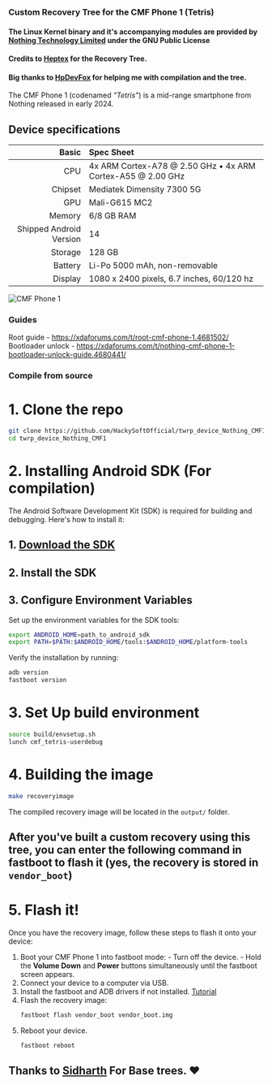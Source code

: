 ### Custom Recovery Tree for the CMF Phone 1 (Tetris)
#### The Linux Kernel binary and it's accompanying modules are provided by [Nothing Technology Limited](https://github.com/NothingOSS) under the GNU Public License
#### Credits to [Heptex](https://github.com/Heptex/) for the Recovery Tree.
#### Big thanks to [HpDevFox](https://github.com/hpdevFOX) for helping me with compilation and the tree.

The CMF Phone 1 (codenamed _"Tetris"_) is a mid-range smartphone from Nothing released in early 2024.

## Device specifications

Basic   | Spec Sheet
-------:|:-------------------------
CPU     | 4x ARM Cortex-A78 @ 2.50 GHz • 4x ARM Cortex-A55 @ 2.00 GHz
Chipset | Mediatek Dimensity 7300 5G
GPU     | Mali-G615 MC2
Memory  | 6/8 GB RAM
Shipped Android Version | 14
Storage | 128 GB
Battery | Li-Po 5000 mAh, non-removable
Display | 1080 x 2400 pixels, 6.7 inches, 60/120 hz

![CMF Phone 1](https://in.cmf.tech/cdn/shop/files/Engineering_aesthetics_1600x.png?v=1720164742)

### Guides
Root guide - https://xdaforums.com/t/root-cmf-phone-1.4681502/
Bootloader unlock - https://xdaforums.com/t/nothing-cmf-phone-1-bootloader-unlock-guide.4680441/
### Compile from source
# 1. Clone the repo
```bash
git clone https://github.com/HackySoftOfficial/twrp_device_Nothing_CMF1
cd twrp_device_Nothing_CMF1
```

# 2. Installing Android SDK (For compilation)
The Android Software Development Kit (SDK) is required for building and debugging. Here's how to install it:
## 1. [Download the SDK](https://developer.android.com/studio)
## 2. Install the SDK
## 3. Configure Environment Variables
Set up the environment variables for the SDK tools:
```bash
export ANDROID_HOME=path_to_android_sdk
export PATH=$PATH:$ANDROID_HOME/tools:$ANDROID_HOME/platform-tools
```
Verify the installation by running:
```bash
adb version
fastboot version
```

# 3. Set Up build environment
```bash
source build/envsetup.sh
lunch cmf_tetris-userdebug
```

# 4. Building the image
```bash
make recoveryimage
```
The compiled recovery image will be located in the `output/` folder.

## After you've built a custom recovery using this tree, you can enter the following command in fastboot to flash it (yes, the recovery is stored in `vendor_boot`)
# 5. Flash it!
Once you have the recovery image, follow these steps to flash it onto your device:
   1. Boot your CMF Phone 1 into fastboot mode:
     - Turn off the device.
     - Hold the **Volume Down** and **Power** buttons simultaneously until the fastboot screen appears.
   2. Connect your device to a computer via USB.
   3. Install the fastboot and ADB drivers if not installed. [Tutorial](https://nerdschalk.com/how-to-install-adb-and-fastboot/)
   4. Flash the recovery image:
      ```bash
      fastboot flash vendor_boot vendor_boot.img
      ```
   5. Reboot your device.
      ```bash
      fastboot reboot
      ```

## Thanks to [Sidharth](https://github.com/sidharthify) For Base trees. ❤️

